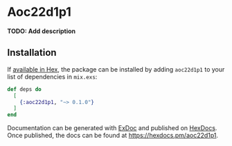 # Aoc22d1p1

**TODO: Add description**

## Installation

If [available in Hex](https://hex.pm/docs/publish), the package can be installed
by adding `aoc22d1p1` to your list of dependencies in `mix.exs`:

```elixir
def deps do
  [
    {:aoc22d1p1, "~> 0.1.0"}
  ]
end
```

Documentation can be generated with [ExDoc](https://github.com/elixir-lang/ex_doc)
and published on [HexDocs](https://hexdocs.pm). Once published, the docs can
be found at <https://hexdocs.pm/aoc22d1p1>.

